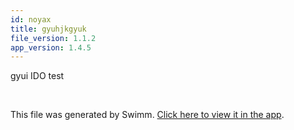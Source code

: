 ```yaml
---
id: noyax
title: gyuhjkgyuk
file_version: 1.1.2
app_version: 1.4.5
---
```


gyui IDO test

<br/>

This file was generated by Swimm. [Click here to view it in the app](/repos/ls4DA2fLasmQuEbT4ipw/docs/noyax).
